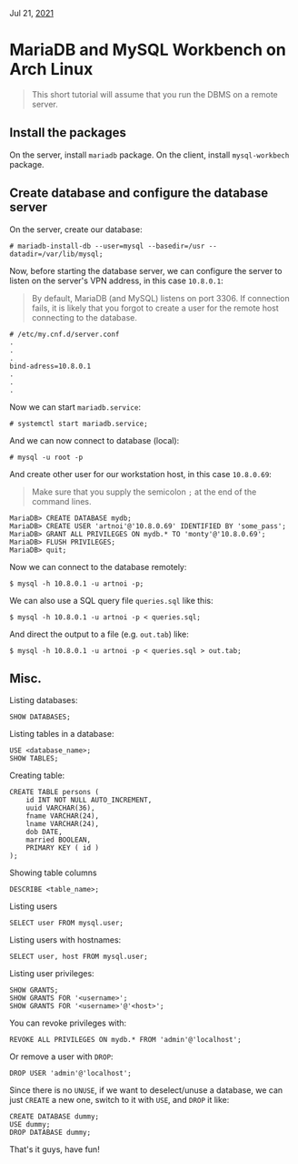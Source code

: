 Jul 21, [2021](/blog/2021)

# MariaDB and MySQL Workbench on Arch Linux

> This short tutorial will assume that you run the DBMS on a remote server.

## Install the packages

On the server, install `mariadb` package. On the client, install `mysql-workbech` package.

## Create database and configure the database server

On the server, create our database:

    # mariadb-install-db --user=mysql --basedir=/usr --datadir=/var/lib/mysql;

Now, before starting the database server, we can configure the server to listen on the server's VPN address, in this case `10.8.0.1`:

> By default, MariaDB (and MySQL) listens on port 3306. If connection fails, it is likely that you forgot to create a user for the remote host connecting to the database.

    # /etc/my.cnf.d/server.conf
    .
    .
    .
    bind-adress=10.8.0.1
    .
    .
    .

Now we can start `mariadb.service`:

    # systemctl start mariadb.service;

And we can now connect to database (local):

    # mysql -u root -p

And create other user for our workstation host, in this case `10.8.0.69`:

> Make sure that you supply the semicolon `;` at the end of the command lines.

    MariaDB> CREATE DATABASE mydb;
    MariaDB> CREATE USER 'artnoi'@'10.8.0.69' IDENTIFIED BY 'some_pass';
    MariaDB> GRANT ALL PRIVILEGES ON mydb.* TO 'monty'@'10.8.0.69';
    MariaDB> FLUSH PRIVILEGES;
    MariaDB> quit;

Now we can connect to the database remotely:

    $ mysql -h 10.8.0.1 -u artnoi -p;

We can also use a SQL query file `queries.sql` like this:

    $ mysql -h 10.8.0.1 -u artnoi -p < queries.sql;

And direct the output to a file (e.g. `out.tab`) like:

    $ mysql -h 10.8.0.1 -u artnoi -p < queries.sql > out.tab;

## Misc.

Listing databases:

    SHOW DATABASES;

Listing tables in a database:

    USE <database_name>;
    SHOW TABLES;

Creating table:

    CREATE TABLE persons (
        id INT NOT NULL AUTO_INCREMENT,
        uuid VARCHAR(36),
        fname VARCHAR(24),
        lname VARCHAR(24),
        dob DATE,
        married BOOLEAN,
        PRIMARY KEY ( id )
    );

Showing table columns

    DESCRIBE <table_name>;

Listing users

    SELECT user FROM mysql.user;

Listing users with hostnames:

    SELECT user, host FROM mysql.user;

Listing user privileges:

    SHOW GRANTS;
    SHOW GRANTS FOR '<username>';
    SHOW GRANTS FOR '<username>'@'<host>';

You can revoke privileges with:

    REVOKE ALL PRIVILEGES ON mydb.* FROM 'admin'@'localhost';

Or remove a user with `DROP`:

    DROP USER 'admin'@'localhost';

Since there is no `UNUSE`, if we want to deselect/unuse a database, we can just `CREATE` a new one, switch to it with `USE`, and `DROP` it like:

    CREATE DATABASE dummy;
    USE dummy;
    DROP DATABASE dummy;

That's it guys, have fun!
